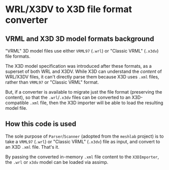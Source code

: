 # WRL/X3DV to X3D file format converter

## VRML and X3D 3D model formats background
"VRML" 3D model files use either `VRML97` (`.wrl`) or "Classic VRML" (`.x3dv`)
file formats.

The X3D model specification was introduced after these formats, as a superset of both WRL and X3DV.
While X3D can understand the _content_ of WRL/X3DV files, it can't directly parse them because
X3D uses `.xml` files, rather than `VRML97` or "Classic VRML" format.

But, if a converter is available to migrate just the file format (preserving the content), so that
the `.wrl`/`.x3dv` files can be converted to an X3D-compatible `.xml` file, then the X3D importer
will be able to load the resulting model file.

## How this code is used
The sole purpose of `Parser`/`Scanner` (adopted from the `meshlab` project) is to take a 
`VRML97` (`.wrl`) or "Classic VRML" (`.x3dv`) file as input, and convert to an X3D `.xml` file.
That's it.

By passing the converted in-memory `.xml` file content to the `X3DImporter`, the `.wrl` or `x3dv`
model can be loaded via assimp.
